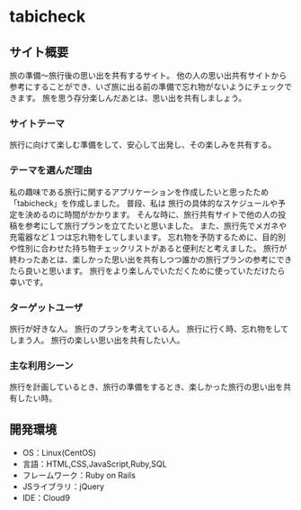 # tabicheck

## サイト概要
旅の準備〜旅行後の思い出を共有するサイト。
他の人の思い出共有サイトから参考にすることができ、いざ旅に出る前の準備で忘れ物がないようにチェックできます。
旅を思う存分楽しんだあとは、思い出を共有しましょう。

### サイトテーマ
旅行に向けて楽しむ準備をして、安心して出発し、その楽しみを共有する。

### テーマを選んだ理由
私の趣味である旅行に関するアプリケーションを作成したいと思ったため「tabicheck」を作成しました。
普段、私は 旅行の具体的なスケジュールや予定を決めるのに時間がかかります。
そんな時に、旅行共有サイトで他の人の投稿を参考にして旅行プランを立てたいと思いました。
また、旅行先でメガネや充電器など１つは忘れ物をしてしまいます。
忘れ物を予防するために、目的別や性別に合わせた持ち物チェックリストがあると便利だと考えました。
旅行が終わったあとは、楽しかった思い出を共有しつつ誰かの旅行プランの参考にできたら良いと思います。
旅行をより楽しんでいただくために使っていただけたら幸いです。

### ターゲットユーザ
旅行が好きな人。
旅行のプランを考えている人。
旅行に行く時、忘れ物をしてしまう人。
旅行の楽しい思い出を共有したい人。

### 主な利用シーン
旅行を計画しているとき、旅行の準備をするとき、楽しかった旅行の思い出を共有したい時。



## 開発環境
- OS：Linux(CentOS)
- 言語：HTML,CSS,JavaScript,Ruby,SQL
- フレームワーク：Ruby on Rails
- JSライブラリ：jQuery
- IDE：Cloud9
